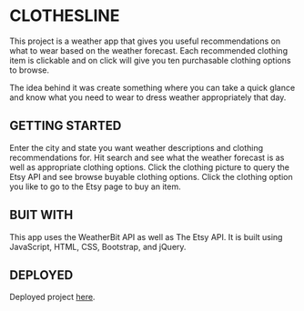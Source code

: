# CLOTHESLINE

This project is a weather app that gives you useful recommendations on what to wear based on the weather forecast. Each recommended clothing item is clickable and on click will give you ten purchasable clothing options to browse. 

The idea behind it was create something where you can take a quick glance and know what you need to wear to dress weather appropriately that day. 

## GETTING STARTED

Enter the city and state you want weather descriptions and clothing recommendations for. Hit search and see what the weather forecast is as well as appropriate clothing options. Click the clothing picture to query the Etsy API and see browse buyable clothing options. Click the clothing option you like to go to the Etsy page to buy an item. 

## BUIT WITH

This app uses the WeatherBit API as well as The Etsy API. It is built using JavaScript, HTML, CSS, Bootstrap, and jQuery.

## DEPLOYED

Deployed project [here](https://esingokgoz.github.io/Clothesline/). 


